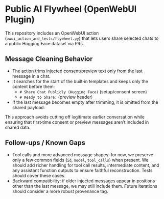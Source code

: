 # Public AI Flywheel (OpenWebUI Plugin)

This repository includes an OpenWebUI action (`owui_action_and_tests/flywheel.py`) that lets users share selected chats to a public Hugging Face dataset via PRs.

## Message Cleaning Behavior

- The action trims injected consent/preview text only from the last message in a chat.
- It searches for the start of the built‑in templates and keeps only the content before them:
  - `# Share Chat Publicly (Hugging Face)` (setup/consent screen)
  - `# Ready to Share:` (preview header)
- If the last message becomes empty after trimming, it is omitted from the shared payload.

This approach avoids cutting off legitimate earlier conversation while ensuring that first‑time consent or preview messages aren’t included in shared data.

## Follow‑ups / Known Gaps

- Tool calls and more advanced message shapes: for now, we preserve only a few common fields (`id`, `model`, `tool_calls`) when present. We should add richer handling for tool call results, intermediate content, and any assistant function outputs to ensure faithful reconstruction. Tests should cover these cases.
- Backward compatibility: if older injected messages appear in positions other than the last message, we may still include them. Future iterations should consider a more robust provenance tag.

